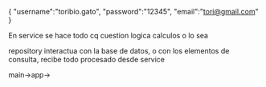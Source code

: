 {
    "username":"toribio.gato",
    "password":"12345",
    "email":"tori@gmail.com"
}

En service se hace todo cq cuestion logica calculos o lo sea

repository interactua con la base de datos, o con los elementos de consulta, recibe todo procesado desde service


main->app->